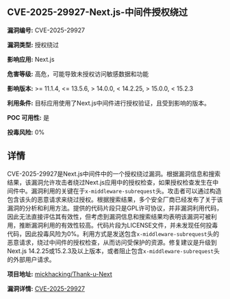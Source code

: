 ## CVE-2025-29927-Next.js-中间件授权绕过

**漏洞编号:** CVE-2025-29927

**漏洞类型:** 授权绕过

**影响应用:** Next.js

**危害等级:** 高危，可能导致未授权访问敏感数据和功能

**影响版本:** >= 11.1.4, <= 13.5.6, > 14.0.0, < 14.2.25, > 15.0.0, < 15.2.3

**利用条件:** 目标应用使用了Next.js中间件进行授权验证，且受到影响的版本。

**POC 可用性:** 是

**投毒风险:** 0%

## 详情

CVE-2025-29927是Next.js中间件中的一个授权绕过漏洞。根据漏洞信息和搜索结果，该漏洞允许攻击者绕过Next.js应用中的授权检查，如果授权检查发生在中间件中。漏洞利用的关键在于`x-middleware-subrequest`头。攻击者可以通过构造包含该头的恶意请求来绕过授权。根据搜索结果，多个安全厂商已经发布了关于该漏洞的分析和利用方法。提供的代码片段只是GPL许可协议，并非漏洞利用代码，因此无法直接评估其有效性，但考虑到漏洞信息和搜索结果均表明该漏洞可被利用，推断漏洞利用的有效性较高。代码片段为LICENSE文件，并未发现任何投毒代码，因此投毒风险为0%。利用方式是发送包含`x-middleware-subrequest`头的恶意请求，绕过中间件的授权检查，从而访问受保护的资源。修复建议是升级到Next.js 14.2.25或15.2.3及以上版本，或者阻止包含`x-middleware-subrequest`头的外部用户请求。

**项目地址:** [mickhacking/Thank-u-Next](https://github.com/mickhacking/Thank-u-Next)

**漏洞详情:** [CVE-2025-29927](https://nvd.nist.gov/vuln/detail/CVE-2025-29927)